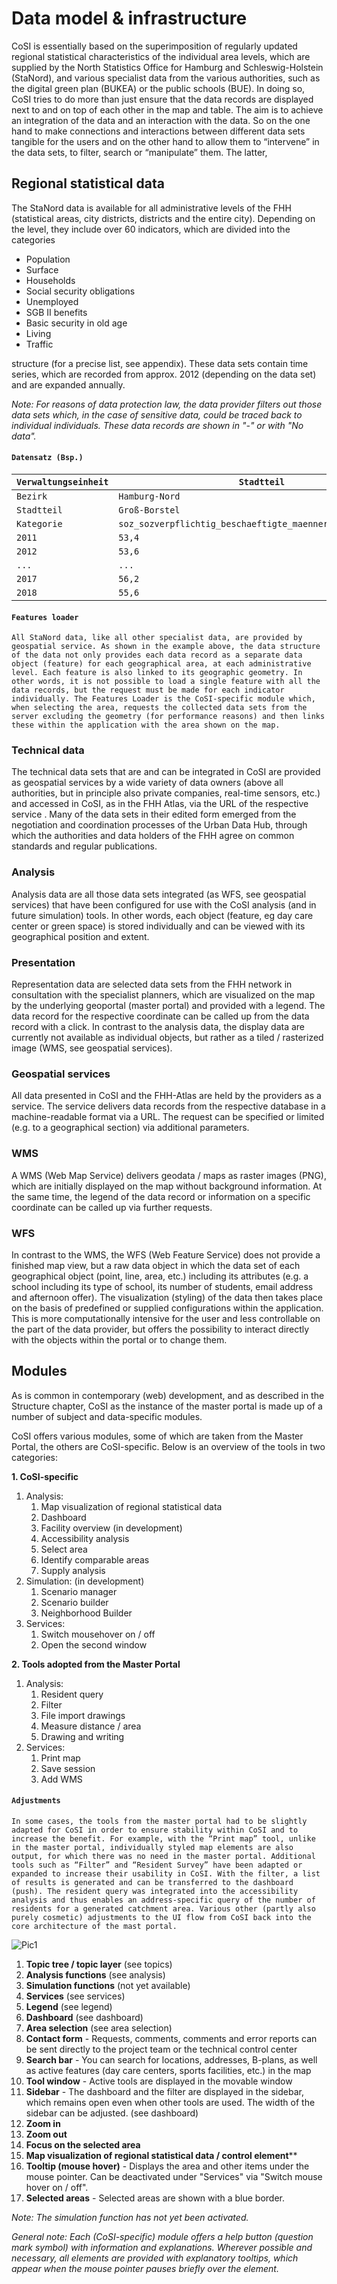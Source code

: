 # Data model & infrastructure
CoSI is essentially based on the superimposition of regularly updated regional statistical characteristics of the individual area levels, which are supplied by the North Statistics Office for Hamburg and Schleswig-Holstein (StaNord), and various specialist data from the various authorities, such as the digital green plan (BUKEA) or the public schools (BUE). In doing so, CoSI tries to do more than just ensure that the data records are displayed next to and on top of each other in the map and table. The aim is to achieve an integration of the data and an interaction with the data. So on the one hand to make connections and interactions between different data sets tangible for the users and on the other hand to allow them to “intervene” in the data sets, to filter, search or “manipulate” them. The latter,
## Regional statistical data
The StaNord data is available for all administrative levels of the FHH (statistical areas, city districts, districts and the entire city). Depending on the level, they include over 60 indicators, which are divided into the categories
-	Population
-	Surface
-	Households
-	Social security obligations
-	Unemployed
-	SGB II benefits
-	Basic security in old age
-	Living
-	Traffic

structure (for a precise list, see appendix). These data sets contain time series, which are recorded from approx. 2012 (depending on the data set) and are expanded annually.

*Note: For reasons of data protection law, the data provider filters out those data sets which, in the case of sensitive data, could be traced back to individual individuals. These data records are shown in "-" or with "No data".*

#### `Datensatz (Bsp.)`
| `Verwaltungseinheit`        | `Stadtteil`
------------ | -------------
`Bezirk` | `Hamburg-Nord`
`Stadtteil` | `Groß-Borstel`
`Kategorie` | `soz_sozverpflichtig_beschaeftigte_maenner_15_bis_u65_ant`
`2011` | `53,4`
`2012` | `53,6`
`...` | `...`
`2017` | `56,2`
`2018` | `55,6`

#### `Features loader`
`All StaNord data, like all other specialist data, are provided by geospatial service. As shown in the example above, the data structure of the data not only provides each data record as a separate data object (feature) for each geographical area, at each administrative level. Each feature is also linked to its geographic geometry. In other words, it is not possible to load a single feature with all the data records, but the request must be made for each indicator individually. The Features Loader is the CoSI-specific module which, when selecting the area, requests the collected data sets from the server excluding the geometry (for performance reasons) and then links these within the application with the area shown on the map.`

### Technical data
The technical data sets that are and can be integrated in CoSI are provided as geospatial services by a wide variety of data owners (above all authorities, but in principle also private companies, real-time sensors, etc.) and accessed in CoSI, as in the FHH Atlas, via the URL of the respective service . Many of the data sets in their edited form emerged from the negotiation and coordination processes of the Urban Data Hub, through which the authorities and data holders of the FHH agree on common standards and regular publications.
### Analysis
Analysis data are all those data sets integrated (as WFS, see geospatial services) that have been configured for use with the CoSI analysis (and in future simulation) tools. In other words, each object (feature, eg day care center or green space) is stored individually and can be viewed with its geographical position and extent.
### Presentation
Representation data are selected data sets from the FHH network in consultation with the specialist planners, which are visualized on the map by the underlying geoportal (master portal) and provided with a legend. The data record for the respective coordinate can be called up from the data record with a click. In contrast to the analysis data, the display data are currently not available as individual objects, but rather as a tiled / rasterized image (WMS, see geospatial services).
### Geospatial services
All data presented in CoSI and the FHH-Atlas are held by the providers as a service. The service delivers data records from the respective database in a machine-readable format via a URL. The request can be specified or limited (e.g. to a geographical section) via additional parameters.
### WMS
A WMS (Web Map Service) delivers geodata / maps as raster images (PNG), which are initially displayed on the map without background information. At the same time, the legend of the data record or information on a specific coordinate can be called up via further requests.
### WFS
In contrast to the WMS, the WFS (Web Feature Service) does not provide a finished map view, but a raw data object in which the data set of each geographical object (point, line, area, etc.) including its attributes (e.g. a school including its type of school, its number of students, email address and afternoon offer). The visualization (styling) of the data then takes place on the basis of predefined or supplied configurations within the application. This is more computationally intensive for the user and less controllable on the part of the data provider, but offers the possibility to interact directly with the objects within the portal or to change them.

## Modules
As is common in contemporary (web) development, and as described in the Structure chapter, CoSI as the instance of the master portal is made up of a number of subject and data-specific modules. 

CoSI offers various modules, some of which are taken from the Master Portal, the others are CoSI-specific. Below is an overview of the tools in two categories:

**1.	CoSI-specific**
1. Analysis:
   1. Map visualization of regional statistical data
   2. Dashboard
   3. Facility overview (in development)
   4. Accessibility analysis
   5. Select area
   6. Identify comparable areas
   7. Supply analysis
1. Simulation: (in development)
   1. Scenario manager
   2. Scenario builder
   3. Neighborhood Builder
1. Services: 
   1. Switch mousehover on / off
   2. Open the second window
 
**2.	Tools adopted from the Master Portal**
1. Analysis:
   1. Resident query
   2. Filter
   3. File import drawings
   4. Measure distance / area
   5. Drawing and writing
1. Services:
   1. Print map
   2. Save session
   3. Add WMS 
    
#### `Adjustments`
`In some cases, the tools from the master portal had to be slightly adapted for CoSI in order to ensure stability within CoSI and to increase the benefit. For example, with the “Print map” tool, unlike in the master portal, individually styled map elements are also output, for which there was no need in the master portal. Additional tools such as “Filter” and “Resident Survey” have been adapted or expanded to increase their usability in CoSI. With the filter, a list of results is generated and can be transferred to the dashboard (push). The resident query was integrated into the accessibility analysis and thus enables an address-specific query of the number of residents for a generated catchment area. Various other (partly also purely cosmetic) adjustments to the UI flow from CoSI back into the core architecture of the mast portal.`

![Pic1](https://user-images.githubusercontent.com/79461871/126049361-e99d3eb9-ef8a-47d1-ac2a-a2eaf6833100.png)

1. **Topic tree / topic layer** (see topics)
2. **Analysis functions** (see analysis)
3. **Simulation functions** (not yet available)
4. **Services** (see services)
5. **Legend** (see legend)
6. **Dashboard** (see dashboard)
7. **Area selection** (see area selection)
8. **Contact form** - Requests, comments, comments and error reports can be sent directly to the project team or the technical control center 
9. **Search bar** - You can search for locations, addresses, B-plans, as well as active features (day care centers, sports facilities, etc.) in the map
10.	**Tool window** - Active tools are displayed in the movable window
11.	**Sidebar** - The dashboard and the filter are displayed in the sidebar, which remains open even when other tools are used. The width of the sidebar can be adjusted. (see dashboard)
12.	**Zoom in**
13.	**Zoom out**
14.	**Focus on the selected area**
15.	**Map visualization of regional statistical data / control element****
16.	**Tooltip (mouse hover)** - Displays the area and other items under the mouse pointer. Can be deactivated under "Services" via "Switch mouse hover on / off".
17.	**Selected areas** - Selected areas are shown with a blue border.

*Note: The simulation function has not yet been activated.*

*General note: Each (CoSI-specific) module offers a help button (question mark symbol) with information and explanations. Wherever possible and necessary, all elements are provided with explanatory tooltips, which appear when the mouse pointer pauses briefly over the element.*






